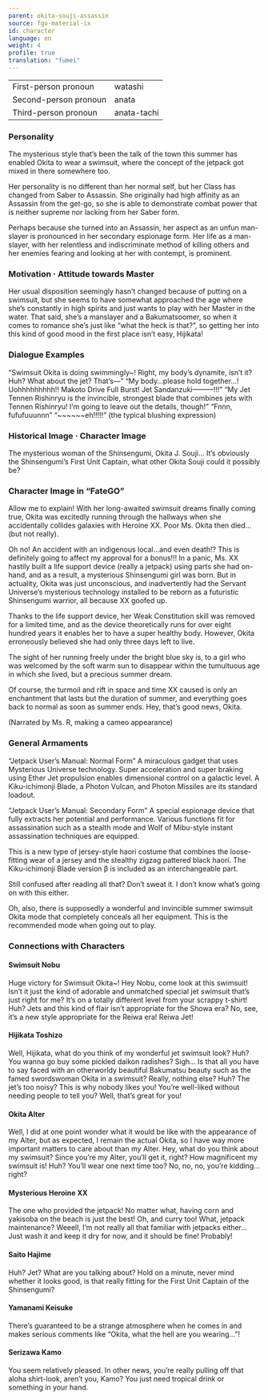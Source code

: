 ```yaml
---
parent: okita-souji-assassin
source: fgo-material-ix
id: character
language: en
weight: 4
profile: true
translation: "fumei"
---
```


<table>
  <tr><td>First-person pronoun</td><td>watashi</td></tr>
  <tr><td>Second-person pronoun</td><td>anata</td></tr>
  <tr><td>Third-person pronoun</td><td>anata-tachi</td></tr>
</table>

### Personality

The mysterious style that’s been the talk of the town this summer has enabled Okita to wear a swimsuit, where the concept of the jetpack got mixed in there somewhere too.

Her personality is no different than her normal self, but her Class has changed from Saber to Assassin. She originally had high affinity as an Assassin from the get-go, so she is able to demonstrate combat power that is neither supreme nor lacking from her Saber form.

Perhaps because she turned into an Assassin, her aspect as an unfun man-slayer is pronounced in her secondary espionage form. Her life as a man-slayer, with her relentless and indiscriminate method of killing others and her enemies fearing and looking at her with contempt, is prominent.

### Motivation · Attitude towards Master

Her usual disposition seemingly hasn’t changed because of putting on a swimsuit, but she seems to have somewhat approached the age where she’s constantly in high spirits and just wants to play with her Master in the water.
That said, she’s a manslayer and a Bakumatsoomer, so when it comes to romance she’s just like “what the heck is that?”, so getting her into this kind of good mood in the first place isn’t easy, Hijikata!

### Dialogue Examples

“Swimsuit Okita is doing swimmingly~! Right, my body’s dynamite, isn’t it? Huh? What about the jet? That’s—”
“My body…please hold together…! Uohhhhhhhhh!! Makoto Drive Full Burst! Jet Sandanzuki———!!!”
“My Jet Tennen Rishinryu is the invincible, strongest blade that combines jets with Tennen Rishinryu! I’m going to leave out the details, though!”
“Fnnn, fufufuuunnn”
“~~~~~~eh!!!!!” (the typical blushing expression)

### Historical Image · Character Image

The mysterious woman of the Shinsengumi, Okita J. Souji… It’s obviously the Shinsengumi’s First Unit Captain, what other Okita Souji could it possibly be?

### Character Image in “FateGO”

Allow me to explain! With her long-awaited swimsuit dreams finally coming true, Okita was excitedly running through the hallways when she accidentally collides galaxies with Heroine XX. Poor Ms. Okita then died…(but not really).

Oh no! An accident with an indigenous local…and even death!? This is definitely going to affect my approval for a bonus!!! In a panic, Ms. XX hastily built a life support device (really a jetpack) using parts she had on-hand, and as a result, a mysterious Shinsengumi girl was born. But in actuality, Okita was just unconscious, and inadvertently had the Servant Universe’s mysterious technology installed to be reborn as a futuristic Shinsengumi warrior, all because XX goofed up.

Thanks to the life support device, her Weak Constitution skill was removed for a limited time, and as the device theoretically runs for over eight hundred years it enables her to have a super healthy body. However, Okita erroneously believed she had only three days left to live.

The sight of her running freely under the bright blue sky is, to a girl who was welcomed by the soft warm sun to disappear within the tumultuous age in which she lived, but a precious summer dream.

Of course, the turmoil and rift in space and time XX caused is only an enchantment that lasts but the duration of summer, and everything goes back to normal as soon as summer ends. Hey, that’s good news, Okita.

(Narrated by Ms. R, making a cameo appearance)

### General Armaments

“Jetpack User’s Manual: Normal Form” A miraculous gadget that uses Mysterious Universe technology. Super acceleration and super braking using Ether Jet propulsion enables dimensional control on a galactic level. A Kiku-ichimonji Blade, a Photon Vulcan, and Photon Missiles are its standard loadout.

“Jetpack User’s Manual: Secondary Form” A special espionage device that fully extracts her potential and performance. Various functions fit for assassination such as a stealth mode and Wolf of Mibu-style instant assassination techniques are equipped.

This is a new type of jersey-style haori costume that combines the loose-fitting wear of a jersey and the stealthy zigzag pattered black haori. The Kiku-ichimonji Blade version β is included as an interchangeable part.

Still confused after reading all that? Don’t sweat it. I don’t know what’s going on with this either.

Oh, also, there is supposedly a wonderful and invincible summer swimsuit Okita mode that completely conceals all her equipment. This is the recommended mode when going out to play.

### Connections with Characters

#### Swimsuit Nobu

Huge victory for Swimsuit Okita~! Hey Nobu, come look at this swimsuit! Isn’t it just the kind of adorable and unmatched special jet swimsuit that’s just right for me? It’s on a totally different level from your scrappy t-shirt! Huh? Jets and this kind of flair isn’t appropriate for the Showa era? No, see, it’s a new style appropriate for the Reiwa era! Reiwa Jet!

#### Hijikata Toshizo

Well, Hijikata, what do you think of my wonderful jet swimsuit look? Huh? You wanna go buy some pickled daikon radishes? Sigh… Is that all you have to say faced with an otherworldy beautiful Bakumatsu beauty such as the famed swordswoman Okita in a swimsuit? Really, nothing else? Huh? The jet’s too noisy? This is why nobody likes you! You’re well-liked without needing people to tell you? Well, that’s great for you!

#### Okita Alter

Well, I did at one point wonder what it would be like with the appearance of my Alter, but as expected, I remain the actual Okita, so I have way more important matters to care about than my Alter. Hey, what do you think about my swimsuit? Since you’re my Alter, you’ll get it, right? How magnificent my swimsuit is! Huh? You’ll wear one next time too? No, no, no, you’re kidding…right?

#### Mysterious Heroine XX

The one who provided the jetpack! No matter what, having corn and yakisoba on the beach is just the best! Oh, and curry too! What, jetpack maintenance? Weeell, I’m not really all that familiar with jetpacks either… Just wash it and keep it dry for now, and it should be fine! Probably!

#### Saito Hajime

Huh? Jet? What are you talking about? Hold on a minute, never mind whether it looks good, is that really fitting for the First Unit Captain of the Shinsengumi?

#### Yamanami Keisuke

There’s guaranteed to be a strange atmosphere when he comes in and makes serious comments like “Okita, what the hell are you wearing…”!

#### Serizawa Kamo

You seem relatively pleased. In other news, you’re really pulling off that aloha shirt-look, aren’t you, Kamo? You just need tropical drink or something in your hand.
